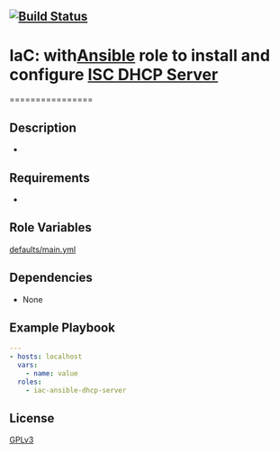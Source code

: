 [![Build Status](https://travis-ci.org/wluisaraujo/iac-ansible-dhcp-server.svg?branch=master)](https://travis-ci.org/wluisaraujo/iac-ansible-dhcp-server)
---
# IaC: with[Ansible](https://www.ansible) role to install and configure [ISC DHCP Server](https://www.isc.org/downloads/dhcp/)

================

Description
------------
 *

Requirements
------------

 *

Role Variables
--------------

[defaults/main.yml](defaults/main.yml)

Dependencies
------------

* None

Example Playbook
----------------
```yaml
---
- hosts: localhost
  vars:
    - name: value
  roles:
    - iac-ansible-dhcp-server
```

License
-------

[GPLv3](https://www.gnu.org/licenses/gpl-3.0.pt-br.html)
